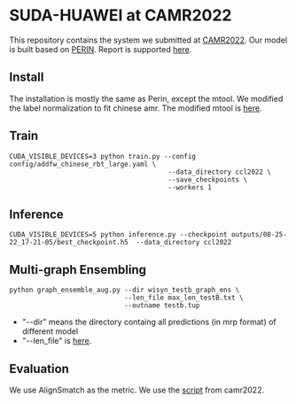 # SUDA-HUAWEI at CAMR2022
This repository contains the system we submitted at [CAMR2022](https://github.com/GoThereGit/Chinese-AMR). Our model is built based on [PERIN](https://github.com/ufal/perin).
Report is supported [here](CAMR_SUDA_HUAWEI.pdf).

## Install
The installation is mostly the same as Perin, except the mtool.
We modified the label normalization to fit chinese amr.
The modified mtool is [here](https://github.com/zsLin177/my_mtool).

## Train
```shell
CUDA_VISIBLE_DEVICES=3 python train.py --config config/addfw_chinese_rbt_large.yaml \
                                        --data_directory ccl2022 \
                                        --save_checkpoints \
                                        --workers 1

```

## Inference
```shell
CUDA_VISIBLE_DEVICES=5 python inference.py --checkpoint outputs/08-25-22_17-21-05/best_checkpoint.h5  --data_directory ccl2022
```

## Multi-graph Ensembling
```shell
python graph_ensemble_aug.py --dir wisyn_testb_graph_ens \
                             --len_file max_len_testB.txt \
                             --outname testb.tup
```
* "--dir" means the directory containg all predictions (in mrp format) of different model
* "--len_file" is [here](https://github.com/GoThereGit/Chinese-AMR/blob/main/data/test/test_B/max_len_testB.txt).

## Evaluation
We use AlignSmatch as the metric.
We use the [script](https://github.com/GoThereGit/Chinese-AMR/tree/main/tools) from camr2022.
